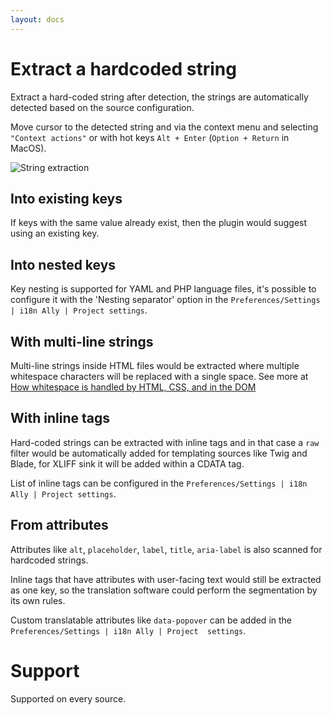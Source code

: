 ```yaml
---
layout: docs
---
```


# Extract a hardcoded string

Extract a hard-coded string after detection, the strings are automatically detected based on the source configuration.

Move cursor to the detected string and via the context menu and selecting `"Context actions"` or with hot keys
`Alt + Enter` (`Option + Return` in MacOS).

![String extraction](assets/string-extraction.gif)

## Into existing keys

If keys with the same value already exist, then the plugin would suggest using an existing key.

## Into nested keys

Key nesting is supported for YAML and PHP language files, it's possible to configure it with the 'Nesting separator' 
option in the `Preferences/Settings | i18n Ally | Project settings`.

## With multi-line strings

Multi-line strings inside HTML files would be extracted where multiple whitespace characters will be replaced with a 
single space. See more at [How whitespace is handled by HTML, CSS, and in the DOM](https://developer.mozilla.org/en-US/docs/Web/API/Document_Object_Model/Whitespace)

## With inline tags

Hard-coded strings can be extracted with inline tags and in that case a `raw` filter would be automatically added for 
templating sources like Twig and Blade, for XLIFF sink it will be added within a CDATA tag.

List of inline tags can be configured in the `Preferences/Settings | i18n Ally | Project settings`.

## From attributes

Attributes like `alt`, `placeholder`, `label`, `title`, `aria-label` is also scanned for hardcoded strings.

Inline tags that have attributes with user-facing text would still be extracted as one key, so the translation software 
could perform the segmentation by its own rules.

Custom translatable attributes like `data-popover` can be added in the `Preferences/Settings | i18n Ally | Project 
settings`.

# Support

Supported on every source.
